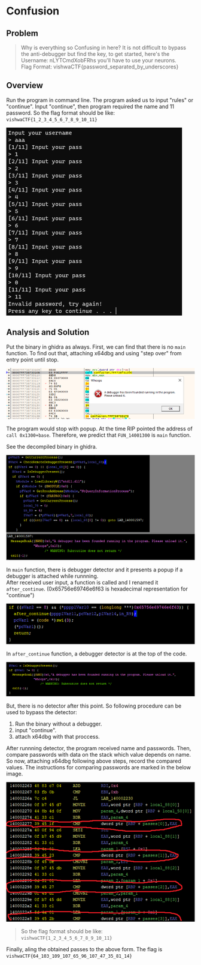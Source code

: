 # Confusion

## Problem
>Why is everything so Confusing in here? It is not difficult to bypass the anti-debugger but find the key, to get started, here's the Username: nLYTCmdXobFRhs you'll have to use your neurons.  
Flag Format: vishwaCTF{password_separated_by_underscores}

## Overview
Run the program in command line. The program asked us to input "rules" or "continue". Input "continue", then program required the name and 11 password. So the flag format should be like: `vishwaCTF{1_2_3_4_5_6_7_8_9_10_11}`

![overview](overview.png)


## Analysis and Solution
Put the binary in ghidra as always. 
First, we can find that there is no `main` function. To find out that, attaching x64dbg and using "step over" from entry point until stop. 

![find_main](stop.png)

The program would stop with popup. At the time RIP pointed the address of `call 0x1300+base`. Therefore, we predict that `FUN_14001300` is `main` function. 

See the decompiled binary in ghidra. 

![dbg_detect](dbg_detect.png)

In `main` function, there is debugger detector and it presents a popup if a debugger is attached while runnning.   
After received user input, a function is called and I renamed it `after_continue`. (0x65756e69746e6f63 is hexadecimal representation for "continue")

![continue](continue.png)

In `after_continue` function, a debugger detector is at the top of the code. 

![dbg_detect2](dbg_detector2.png)

But, there is no detector after this point. So following procedure can be used to bypass the detector:  
1. Run the binary without a debugger.
2. input "continue".
3. attach x64dbg with that proccess.

After runnning detector, the program received name and passwords. Then, compare passwords with data on the stack which value depends on name.  
So now, attaching x64dbg following above steps, record the compared values. The instructions for comparing passwords are marked in the below image.

![passes](passes.png)

> So the flag format should be like: `vishwaCTF{1_2_3_4_5_6_7_8_9_10_11}`

Finally, aling the obtained passes to the above form.
The flag is `vishwaCTF{64_103_109_107_65_96_107_47_35_81_14}`